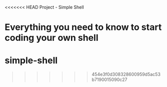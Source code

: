 <<<<<<< HEAD
Project - Simple Shell

Everything you need to know to start coding your own shell
=======
# simple-shell
>>>>>>> 454e3f0d308328600959d5ac53b7190015090c27
